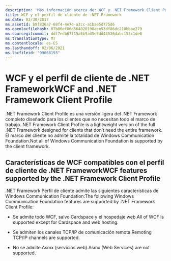 ```yaml
---
description: 'Más información acerca de: WCF y .NET Framework Client Profile'
title: WCF y el perfil de cliente de .NET Framework
ms.date: 03/30/2017
ms.assetid: b9f836a7-68f4-4e7e-a3cc-a1bae5d775d6
ms.openlocfilehash: 07b86ef86d564020190ace53df86dc210bbae279
ms.sourcegitcommit: ddf7edb67715a5b9a45e3dd44536dabc153c1de0
ms.translationtype: MT
ms.contentlocale: es-ES
ms.lasthandoff: 02/06/2021
ms.locfileid: "99668193"
---
```

# <a name="wcf-and-net-framework-client-profile"></a><span data-ttu-id="bd424-103">WCF y el perfil de cliente de .NET Framework</span><span class="sxs-lookup"><span data-stu-id="bd424-103">WCF and .NET Framework Client Profile</span></span>

<span data-ttu-id="bd424-104">.NET Framework Client Profile es una versión ligera del .NET Framework completo diseñado para los clientes que no necesitan todo el marco de trabajo.</span><span class="sxs-lookup"><span data-stu-id="bd424-104">.NET Framework Client Profile is a lightweight version of the full .NET Framework designed for clients that don’t need the entire framework.</span></span> <span data-ttu-id="bd424-105">El marco del cliente no admite la totalidad de Windows Communication Foundation.</span><span class="sxs-lookup"><span data-stu-id="bd424-105">Not all of Windows Communication Foundation is supported by the client framework.</span></span>  
  
## <a name="wcf-features-supported-by-the-net-framework-client-profile"></a><span data-ttu-id="bd424-106">Características de WCF compatibles con el perfil de cliente de .NET Framework</span><span class="sxs-lookup"><span data-stu-id="bd424-106">WCF features supported by the .NET Framework Client Profile</span></span>  

 <span data-ttu-id="bd424-107">.NET Framework Perfil de cliente admite las siguientes características de Windows Communication Foundation:</span><span class="sxs-lookup"><span data-stu-id="bd424-107">The following Windows Communication Foundation features are supported by .NET Framework Client Profile:</span></span>  
  
- <span data-ttu-id="bd424-108">Se admite todo WCF, salvo Cardspace y el hospedaje web.</span><span class="sxs-lookup"><span data-stu-id="bd424-108">All of WCF is supported except for Cardspace and web hosting.</span></span>  
  
- <span data-ttu-id="bd424-109">Se admiten los canales TCP/IP de comunicación remota.</span><span class="sxs-lookup"><span data-stu-id="bd424-109">Remoting TCP/IP channels are supported.</span></span>  
  
- <span data-ttu-id="bd424-110">No se admite Asmx (servicios web).</span><span class="sxs-lookup"><span data-stu-id="bd424-110">Asmx (Web Services) are not supported.</span></span>
